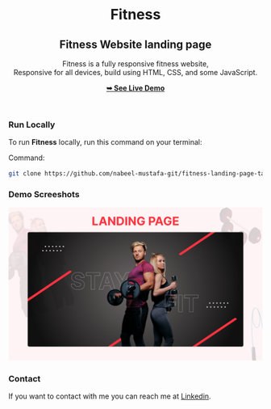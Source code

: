 <div align="center">
  <br />

  <h1 align="center">Fitness</h1>
  <h2 align="center">Fitness Website landing page</h2>

Fitness is a fully responsive fitness website, <br />Responsive for all devices, build using HTML, CSS, and some JavaScript.

<a href="https://fitness-landing-page-task.netlify.app/"><strong>➥ See Live Demo</strong></a>

</div>

<br />

### Run Locally

To run **Fitness** locally, run this command on your terminal:

Command:

```bash
git clone https://github.com/nabeel-mustafa-git/fitness-landing-page-task.git
```

### Demo Screeshots

![Fitlife Desktop Demo](./assets/images/thumbnail.png "Desktop Demo")

### Contact

If you want to contact with me you can reach me at [Linkedin](https://www.linkedin.com/in/nabeel-dev).
